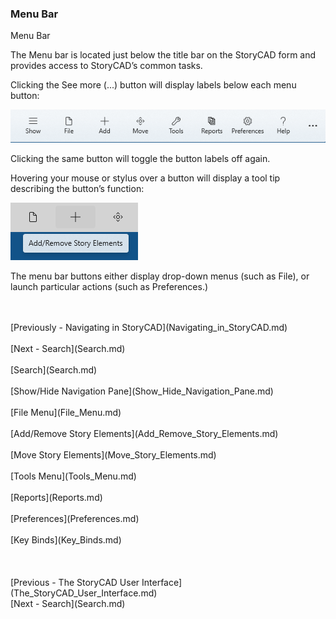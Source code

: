 ### Menu Bar ###
Menu Bar

The Menu bar is located just below the title bar on the StoryCAD form and provides access to StoryCAD’s common tasks.

Clicking the See more (...) button will display labels below each menu button:

![](Menu-Bar.png)

Clicking the same button will toggle the button labels off again.

Hovering your mouse or stylus over a button will display a tool tip describing the button’s function:

![](Menu-Bar-Tooltip.png)


The menu bar buttons either display drop-down menus (such as File), or launch particular actions (such as Preferences.)


 <br/>
 <br/>
[Previously - Navigating in StoryCAD](Navigating_in_StoryCAD.md) <br/>
 <br/>
[Next - Search](Search.md) <br/>
 <br/>
[Search](Search.md) <br/><br/>
[Show/Hide Navigation Pane](Show_Hide_Navigation_Pane.md) <br/><br/>
[File Menu](File_Menu.md) <br/><br/>
[Add/Remove Story Elements](Add_Remove_Story_Elements.md) <br/><br/>
[Move Story Elements](Move_Story_Elements.md) <br/><br/>
[Tools Menu](Tools_Menu.md) <br/><br/>
[Reports](Reports.md) <br/><br/>
[Preferences](Preferences.md) <br/><br/>
[Key Binds](Key_Binds.md) <br/><br/>
 <br/>
 <br/>
[Previous - The StoryCAD User Interface](The_StoryCAD_User_Interface.md) <br/>
[Next - Search](Search.md) <br/>
